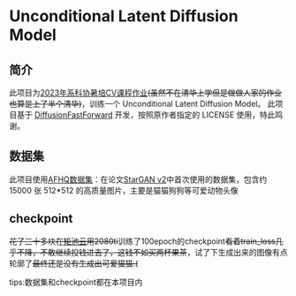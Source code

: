 # Unconditional Latent Diffusion Model

## 简介

此项目为[2023年系科协暑培CV课程作业](https://github.com/sast-summer-training-2023/sast2023-cv.git)~~(虽然不在清华上学但是做做人家的作业也算是上了半个清华)~~，训练一个 Unconditional Latent Diffusion Model。
此项目基于 [DiffusionFastForward](https://github.com/mikonvergence/DiffusionFastForward/tree/master) 开发，按照原作者指定的 LICENSE 使用，特此鸣谢。

## 数据集

此项目使用[AFHQ数据集](https://github.com/clovaai/stargan-v2/blob/master/README.md#animal-faces-hq-dataset-afhq)：在论文[StarGAN v2](https://arxiv.org/abs/1912.01865)中首次使用的数据集，包含约 15000 张 512*512 的高质量图片，主要是猫猫狗狗等可爱动物头像

## checkpoint

~~花了三十多块在[矩池云](https://matpool.com/)用2080ti~~训练了100epoch的checkpoint~~看着train_loss几乎不降，不敢继续投钱进去了，这钱不如买两杯果茶~~，试了下生成出来的图像有点轮廓了~~最终还是没有生成出可爱猫猫:(~~



tips:数据集和checkpoint都在本项目内